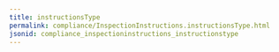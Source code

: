 ```yaml
---
title: instructionsType
permalink: compliance/InspectionInstructions.instructionsType.html
jsonid: compliance_inspectioninstructions_instructionstype
---
```

